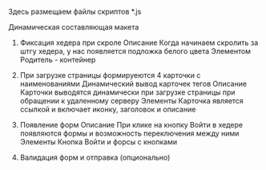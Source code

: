 Здесь размещаем файлы скриптов *.js

Динамическая составляющая макета 
1. Фиксация хедера при скроле
Описание 
Когда начинаем скролить за штгу хедера, у нас появляется подложка белого цвета 
Элементом 
Родитель - контейнер 

2. При загрузке страницы формируеются 4 карточки с наименованиями 
Динамический вывод карточек тегов
Описание
Карточки выводятся динамически при загрузке страницы при обращении к удаленному серверу
Элементы
Карточка является ссылкой и включает иконку, заголовок и описание
3. Появление форм
Описание
При клике на кнопку Войти в хедере появляются формы и возможность переключения между ними
Элементы
Кнопка Войти и форсы с кнопками

4. Валидация форм и отправка (опционально)
